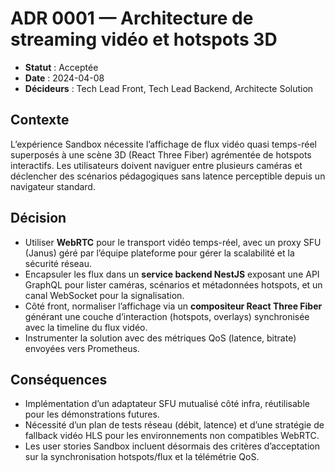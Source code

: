 # ADR 0001 — Architecture de streaming vidéo et hotspots 3D

- **Statut** : Acceptée
- **Date** : 2024-04-08
- **Décideurs** : Tech Lead Front, Tech Lead Backend, Architecte Solution

## Contexte
L’expérience Sandbox nécessite l’affichage de flux vidéo quasi temps-réel superposés à une
scène 3D (React Three Fiber) agrémentée de hotspots interactifs. Les utilisateurs doivent
naviguer entre plusieurs caméras et déclencher des scénarios pédagogiques sans latence
perceptible depuis un navigateur standard.

## Décision
- Utiliser **WebRTC** pour le transport vidéo temps-réel, avec un proxy SFU (Janus) géré par
  l’équipe plateforme pour gérer la scalabilité et la sécurité réseau.
- Encapsuler les flux dans un **service backend NestJS** exposant une API GraphQL pour
  lister caméras, scénarios et métadonnées hotspots, et un canal WebSocket pour la signalisation.
- Côté front, normaliser l’affichage via un **compositeur React Three Fiber** générant une
  couche d’interaction (hotspots, overlays) synchronisée avec la timeline du flux vidéo.
- Instrumenter la solution avec des métriques QoS (latence, bitrate) envoyées vers Prometheus.

## Conséquences
- Implémentation d’un adaptateur SFU mutualisé côté infra, réutilisable pour les démonstrations
  futures.
- Nécessité d’un plan de tests réseau (débit, latence) et d’une stratégie de fallback vidéo HLS
  pour les environnements non compatibles WebRTC.
- Les user stories Sandbox incluent désormais des critères d’acceptation sur la synchronisation
  hotspots/flux et la télémétrie QoS.
